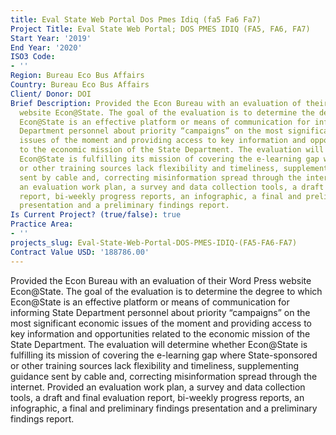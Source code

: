 ```yaml
---
title: Eval State Web Portal Dos Pmes Idiq (fa5 Fa6 Fa7)
Project Title: Eval State Web Portal; DOS PMES IDIQ (FA5, FA6, FA7)
Start Year: '2019'
End Year: '2020'
ISO3 Code:
- ''
Region: Bureau Eco Bus Affairs
Country: Bureau Eco Bus Affairs
Client/ Donor: DOI
Brief Description: Provided the Econ Bureau with an evaluation of their Word Press
  website Econ@State. The goal of the evaluation is to determine the degree to which
  Econ@State is an effective platform or means of communication for informing State
  Department personnel about priority “campaigns” on the most significant economic
  issues of the moment and providing access to key information and opportunities related
  to the economic mission of the State Department. The evaluation will determine whether
  Econ@State is fulfilling its mission of covering the e-learning gap where State-sponsored
  or other training sources lack flexibility and timeliness, supplementing guidance
  sent by cable and, correcting misinformation spread through the internet. Provided
  an evaluation work plan, a survey and data collection tools, a draft and final evaluation
  report, bi-weekly progress reports, an infographic, a final and preliminary findings
  presentation and a preliminary findings report.
Is Current Project? (true/false): true
Practice Area:
- ''
projects_slug: Eval-State-Web-Portal-DOS-PMES-IDIQ-(FA5-FA6-FA7)
Contract Value USD: '188786.00'
---
```


Provided the Econ Bureau with an evaluation of their Word Press website Econ@State. The goal of the evaluation is to determine the degree to which Econ@State is an effective platform or means of communication for informing State Department personnel about priority “campaigns” on the most significant economic issues of the moment and providing access to key information and opportunities related to the economic mission of the State Department. The evaluation will determine whether Econ@State is fulfilling its mission of covering the e-learning gap where State-sponsored or other training sources lack flexibility and timeliness, supplementing guidance sent by cable and, correcting misinformation spread through the internet. Provided an evaluation work plan, a survey and data collection tools, a draft and final evaluation report, bi-weekly progress reports, an infographic, a final and preliminary findings presentation and a preliminary findings report.